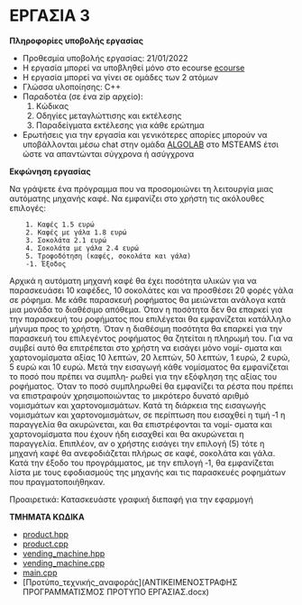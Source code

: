 # ΕΡΓΑΣΙΑ 3

**Πληροφορίες υποβολής εργασίας**
<br>

* Προθεσμία υποβολής εργασίας: 21/01/2022
* Η εργασία μπορεί να υποβληθεί μόνο στο ecourse [ecourse](https://ecourse.uoi.gr/course/view.php?id=1944)
* Η εργασία μπορεί να γίνει σε ομάδες των 2 ατόμων
* Γλώσσα υλοποίησης: C++
* Παραδοτέα (σε ένα zip αρχείο):
    1. Κώδικας
    2. Οδηγίες μεταγλώττισης και εκτέλεσης
    3. Παραδείγματα εκτέλεσης για κάθε ερώτημα
* Ερωτήσεις για την εργασία και γενικότερες απορίες μπορούν να υποβάλλονται μέσω chat
στην ομάδα [ALGOLAB](https://teams.microsoft.com/dl/launcher/launcher.html?url=%2F_%23%2Fl%2Fteam%2F19%3A-fnQq9RQJ8JSOscJkXcLWcOw6FErthoChW-UH4PAONY1%40thread.tacv2%2Fconversations%3FgroupId%3Dc3f45559-abd2-4e05-93a9-f5cc9dcc39ce%26tenantId%3D08bea52a-5ad3-4627-9549-5ff3a65676be&type=team&deeplinkId=c346cfc5-434e-48fe-8221-5be64a6811ac&directDl=true&msLaunch=true&enableMobilePage=true&suppressPrompt=true) στο MSTEAMS έτσι ώστε να απαντώνται σύγχρονα ή ασύγχρονα


**Εκφώνηση εργασίας**
<br>

Να γράψετε ένα πρόγραμμα που να προσομοιώνει τη λειτουργία μιας αυτόματης μηχανής
καφέ. Να εμφανίζει στο χρήστη τις ακόλουθες επιλογές:

```
    1. Καφές 1.5 ευρώ
    2. Καφές με γάλα 1.8 ευρώ
    3. Σοκολάτα 2.1 ευρώ
    4. Σοκολάτα με γάλα 2.4 ευρώ
    5. Τροφοδότηση (καφές, σοκολάτα και γάλα)
    ‐1. Έξοδος
```
Αρχικά η αυτόματη μηχανή καφέ θα έχει ποσότητα υλικών για να παρασκευάσει 10 καφέδες,
10 σοκολάτες και να προσθέσει 20 φορές γάλα σε ρόφημα. Με κάθε παρασκευή ροφήματος θα
μειώνεται ανάλογα κατά μια μονάδα το διαθέσιμο απόθεμα. Όταν η ποσότητα δεν θα επαρκεί
για την παρασκευή του ροφήματος που επιλέγεται θα εμφανίζεται κατάλληλο μήνυμα προς το
χρήστη. Όταν η διαθέσιμη ποσότητα θα επαρκεί για την παρασκευή του επιλεγέντος ροφήματος
θα ζητείται η πληρωμή του. Για να συμβεί αυτό θα επιτρέπεται στο χρήστη να εισάγει μόνο νομί‐
σματα και χαρτονομίσματα αξίας 10 λεπτών, 20 λεπτών, 50 λεπτών, 1 ευρώ, 2 ευρώ, 5 ευρώ και
10 ευρώ. Μετά την εισαγωγή κάθε νομίσματος θα εμφανίζεται το ποσό που πρέπει να συμπλη‐
ρωθεί για την εξόφληση της αξίας του ροφήματος. Όταν το ποσό συμπληρωθεί θα εμφανίζει τα
ρέστα που πρέπει να επιστραφούν χρησιμοποιώντας το μικρότερο δυνατό αριθμό νομισμάτων
και χαρτονομισμάτων. Κατά τη διάρκεια της εισαγωγής νομισμάτων και χαρτονομισμάτων, σε
περίπτωση που εισαχθεί η τιμή ‐1 η παραγγελία θα ακυρώνεται, και θα επιστρέφονται τα νομί‐
σματα και χαρτονομίσματα που έχουν ήδη εισαχθεί και θα ακυρώνεται η παραγγελία. Επιπλέον,
αν ο χρήστης εισάγει την επιλογή (5) τότε η μηχανή καφέ θα ανεφοδιάζεται πλήρως σε καφέ,
σοκολάτα και γάλα. Κατά την έξοδο του προγράμματος, με την επιλογή ‐1, θα εμφανίζεται λίστα
με τους εφοδιασμούς της μηχανής και τις παρασκευές ροφημάτων που πραγματοποιήθηκαν.


Προαιρετικά: Κατασκευάστε γραφική διεπαφή για την εφαρμογή


**ΤΜΗΜΑΤΑ ΚΩΔΙΚΑ**
<br>

* [product.hpp](product.hpp)
* [product.cpp](product.cpp)
* [vending_machine.hpp](vending_machine.hpp)
* [vending_machine.cpp](vending_machine.cpp)
* [main.cpp](main.cpp)
* [Προτύπο_τεχνικής_αναφοράς](ΑΝΤΙΚΕΙΜΕΝΟΣΤΡΑΦΗΣ ΠΡΟΓΡΑΜΜΑΤΙΣΜΟΣ ΠΡΟΤΥΠΟ ΕΡΓΑΣΙΑΣ.docx)